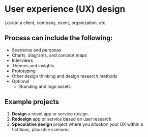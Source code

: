 # User experience \(UX\) design

Locate a client, company, event, organization, etc. 

## Process can include the following:

* Scenarios and personas
* Charts, diagrams, and concept maps
* Interviews
* Themes and insights
* Prototyping
* Other design thinking and design research methods
* Optional
  * Branding and logo assets

## Example projects

1. **Design** a novel app or service design.
2. **Redesign** app or service based on user research.
3. **Speculative design** project where you situation your UX within a fictitious, plausible scenario.



